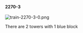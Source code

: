 #### 2270-3
![train-2270-3-0.png](https://github.com/lil-lab/nlvr/raw/master/nlvr/train/images/30/train-2270-3-0.png "train-2270-3-0.png")

There are 2 towers with 1 blue block